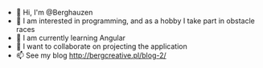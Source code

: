 - 👋 Hi, I'm @Berghauzen
- 👀 I am interested in programming, and as a hobby I take part in obstacle races
- 🌱 I am currently learning Angular
- 💞️ I want to collaborate on projecting the application
- 📫 See my blog http://bergcreative.pl/blog-2/

<!---
Berghauzen/Berghauzen is a ✨ special ✨ repository because its `README.md` (this file) appears on your GitHub profile.
You can click the Preview link to take a look at your changes.
--->
